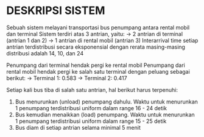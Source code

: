 # DESKRIPSI SISTEM
Sebuah sistem melayani transportasi bus penumpang antara rental mobil dan terminal
Sistem terdiri atas 3 antrian, yaitu:
-> 2 antrian di terminal (antrian 1 dan 2) 
-> 1 antrian di rental mobil (antrian 3)
Interarrival time setiap antrian terdistribusi secara eksponensial
dengan rerata masing-masing distribusi adalah 14, 10, dan 24

Penumpang dari terminal hendak pergi ke rental mobil
Penumpang dari rental mobil hendak pergi ke salah satu terminal
dengan peluang sebagai berikut:
-> Terminal 1: 0.583
-> Terminal 2: 0.417

Setiap kali bus tiba di salah satu antrian, hal berikut harus terpenuhi:
1. Bus menurunkan (unload) penumpang dahulu. Waktu untuk menurunkan 1 penumpang 
   terdistribusi uniform dalam range 16 - 24 detik
2. Bus kemudian menaikkan (load) penumpang. Waktu untuk menurunkan 1 penumpang 
   terdistribusi uniform dalam range 15 - 25 detik
3. Bus diam di setiap antrian selama minimal 5 menit

